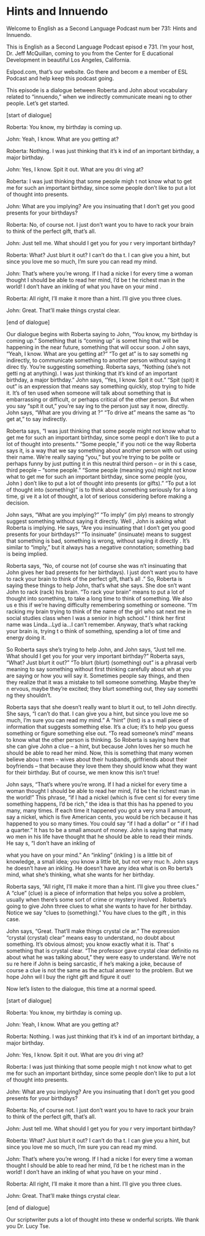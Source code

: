 # Hints and Innuendo

Welcome to English as a Second Language Podcast num ber 731: Hints and Innuendo.

This is English as a Second Language Podcast episod e 731.  I’m your host, Dr. Jeff McQuillan, coming to you from the Center for E ducational Development in beautiful Los Angeles, California.

Eslpod.com, that’s our website.  Go there and becom e a member of ESL Podcast and help keep this podcast going.

This episode is a dialogue between Roberta and John  about vocabulary related to “innuendo,” when we indirectly communicate meani ng to other people.  Let’s get started.

[start of dialogue]

Roberta:  You know, my birthday is coming up.

John:  Yeah, I know.  What are you getting at?

Roberta:  Nothing.  I was just thinking that it’s k ind of an important birthday, a major birthday.

John:  Yes, I know.  Spit it out.  What are you dri ving at?

Roberta:  I was just thinking that some people migh t not know what to get me for such an important birthday, since some people don’t  like to put a lot of thought into presents.

John:  What are you implying?  Are you insinuating that I don’t get you good presents for your birthdays?

Roberta:  No, of course not.  I just don’t want you  to have to rack your brain to think of the perfect gift, that’s all.

John:  Just tell me.  What should I get you for you r very important birthday?

Roberta:  What?  Just blurt it out?  I can’t do tha t.  I can give you a hint, but since you love me so much, I’m sure you can read my mind.

John:  That’s where you’re wrong.  If I had a nicke l for every time a woman thought I should be able to read her mind, I’d be t he richest man in the world!  I don’t have an inkling of what you have on your mind .

Roberta:  All right, I’ll make it more than a hint.   I’ll give you three clues.

John:  Great.  That’ll make things crystal clear.

[end of dialogue]

Our dialogue begins with Roberta saying to John, “You know, my birthday is coming up.”  Something that is “coming up” is somet hing that will be happening in the near future, something that will occur soon.  J ohn says, “Yeah, I know.  What are you getting at?”  “To get at” is to say somethi ng indirectly, to communicate something to another person without saying it direc tly.  You’re suggesting something.  Roberta says, “Nothing (she’s not getti ng at anything).  I was just thinking that it’s kind of an important birthday, a  major birthday.”  John says, “Yes, I know.  Spit it out.”  “Spit (spit) it out” is an expression that means say something quickly, stop trying to hide it.  It’s of ten used when someone will talk about something that is embarrassing or difficult, or perhaps critical of the other person.  But when you say “spit it out,” you’re say ing to the person just say it now, directly.  John says, “What are you driving at ?”  “To drive at” means the same as “to get at,” to say indirectly.

Roberta says, “I was just thinking that some people  might not know what to get me for such an important birthday, since some peopl e don’t like to put a lot of thought into presents.”  “Some people,” if you noti ce the way Roberta says it, is a way that we say something about another person with out using their name. We’re really saying “you,” but you’re trying to be polite or perhaps funny by just putting it in this neutral third person – or in thi s case, third people – “some people.”  “Some people (meaning you) might not know  what to get me for such an important birthday, since some people (you, John ) don’t like to put a lot of thought into presents (or gifts).”  “To put a lot of thought into (something)” is to think about something seriously for a long time, gi ve it a lot of thought, a lot of serious considering before making a decision.

John says, “What are you implying?”  “To imply” (im ply) means to strongly suggest something without saying it directly.  Well , John is asking what Roberta is implying.  He says, “Are you insinuating that I don’t get you good presents for your birthdays?”  “To insinuate” (insinuate) means to suggest that something is bad, something is wrong, without saying it directly .  It’s similar to “imply,” but it always has a negative connotation; something bad is  being implied.

 Roberta says, “No, of course not (of course she was n’t insinuating that John gives her bad presents for her birthdays).  I just don’t want you to have to rack your brain to think of the perfect gift, that’s all .”  So, Roberta is saying these things to help John, that’s what she says.  She doe sn’t want John to rack (rack) his brain.  “To rack your brain” means to put a lot  of thought into something, to take a long time to think of something.  We also us e this if we’re having difficulty remembering something or someone.  “I’m racking my brain trying to think of the name of the girl who sat next me in social studies class when I was a senior in high school.”  I think her first name was Linda…Lyd ia…I can’t remember. Anyway, that’s what racking your brain is, trying t o think of something, spending a lot of time and energy doing it.

So Roberta says she’s trying to help John, and John  says, “Just tell me.  What should I get you for your very important birthday?”   Roberta says, “What?  Just blurt it out?”  “To blurt (blurt) (something) out” is a phrasal verb meaning to say something without first thinking carefully about wh at you are saying or how you will say it.  Sometimes people say things, and then  they realize that it was a mistake to tell someone something.  Maybe they’re n ervous, maybe they’re excited; they blurt something out, they say somethi ng they shouldn’t.

Roberta says that she doesn’t really want to blurt it out, to tell John directly.  She says, “I can’t do that.  I can give you a hint, but  since you love me so much, I’m sure you can read my mind.”  A “hint” (hint) is a s mall piece of information that suggests something else.  It’s a clue; it’s to help  you guess something or figure something else out.  “To read someone’s mind” means  to know what the other person is thinking.  So Roberta is saying here that  she can give John a clue – a hint, but because John loves her so much he should be able to read her mind. Now, this is something that many women believe abou t men – wives about their husbands, girlfriends about their boyfriends – that  because they love them they should know what they want for their birthday.  But  of course, we men know this isn’t true!

John says, “That’s where you’re wrong.  If I had a nickel for every time a woman thought I should be able to read her mind, I’d be t he richest man in the world!” This phrase, “if I had a nickel (which is five cent s) for every time something happens, I’d be rich,” the idea is that this has ha ppened to you many, many times.  If each time it happened you got a very sma ll amount, say a nickel, which is five American cents, you would be rich because it has happened to you so many times.  You could say “if I had a dollar” or “ if I had a quarter.”  It has to be a small amount of money.  John is saying that many wo men in his life have thought that he should be able to read their minds.  He say s, “I don’t have an inkling of

what you have on your mind.”  An “inkling” (inkling ) is a little bit of knowledge, a small idea; you know a little bit, but not very muc h.  John says he doesn’t have an inkling.  He doesn’t have any idea what is on Ro berta’s mind, what she’s thinking, what she wants for her birthday.

Roberta says, “All right, I’ll make it more than a hint.  I’ll give you three clues.”  A “clue” (clue) is a piece of information that helps you solve a problem, usually when there’s some sort of crime or mystery involved .  Roberta’s going to give John three clues to what she wants to have for her birthday.  Notice we say “clues to (something).”  You have clues to the gift , in this case.

John says, “Great.  That’ll make things crystal cle ar.”  The expression “crystal (crystal) clear” means easy to understand, no doubt  about something.  It’s obvious almost; you know exactly what it is.  That’ s something that is crystal clear.  “The professor gave crystal clear definitio ns about what he was talking about,” they were easy to understand.  We’re not su re here if John is being sarcastic, if he’s making a joke, because of course  a clue is not the same as the actual answer to the problem.  But we hope John wil l buy the right gift and figure it out!

Now let’s listen to the dialogue, this time at a normal speed.

[start of dialogue]

Roberta:  You know, my birthday is coming up.

John:  Yeah, I know.  What are you getting at?

Roberta:  Nothing.  I was just thinking that it’s k ind of an important birthday, a major birthday.

John:  Yes, I know.  Spit it out.  What are you dri ving at?

Roberta:  I was just thinking that some people migh t not know what to get me for such an important birthday, since some people don’t  like to put a lot of thought into presents.

John:  What are you implying?  Are you insinuating that I don’t get you good presents for your birthdays?

Roberta:  No, of course not.  I just don’t want you  to have to rack your brain to think of the perfect gift, that’s all.

 John:  Just tell me.  What should I get you for you r very important birthday?

Roberta:  What?  Just blurt it out?  I can’t do tha t.  I can give you a hint, but since you love me so much, I’m sure you can read my mind.

John:  That’s where you’re wrong.  If I had a nicke l for every time a woman thought I should be able to read her mind, I’d be t he richest man in the world!  I don’t have an inkling of what you have on your mind .

Roberta:  All right, I’ll make it more than a hint.   I’ll give you three clues.

John:  Great.  That’ll make things crystal clear.

[end of dialogue]

Our scriptwriter puts a lot of thought into these w onderful scripts.  We thank you Dr. Lucy Tse.





